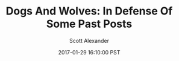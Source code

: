 ---
layout: podcast
title: "Dogs And Wolves: In Defense Of Some Past Posts"
author: Scott Alexander
description: https://slatestarcodex.com/2017/01/29/dogs-and-wolves-in-defense-of-some-past-posts/
date: 2017-01-29 16:10:00 PST
length: 1431586
duration: 358
guid: dogs-and-wolves-in-defense-of-some-past-posts
---